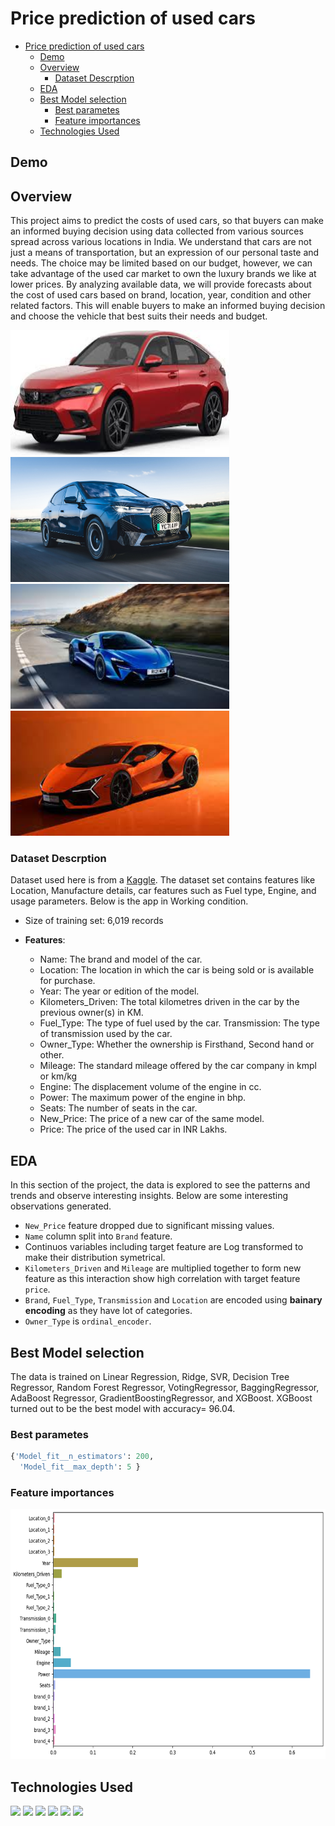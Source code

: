 # Price prediction of used cars

- [Price prediction of used cars](#price-prediction-of-used-cars)
  - [Demo](#demo)
  - [Overview](#overview)
    - [Dataset Descrption](#dataset-descrption)
  - [EDA](#EDA-selection)
  - [Best Model selection](#best-model-selection)
    - [Best parametes](#best-parametes)
    - [Feature importances](#feature-importances)
  - [Technologies Used](#technologies-used)

## Demo

## Overview
This project aims to predict the costs of used cars, so that buyers can make an informed buying decision using data collected from various sources spread across various locations in India. We understand that cars are not just a means of transportation, but an expression of our personal taste and needs. The choice may be limited based on our budget, however, we can take advantage of the used car market to own the luxury brands we like at lower prices. By analyzing available data, we will provide forecasts about the cost of used cars based on brand, location, year, condition and other related factors. This will enable buyers to make an informed buying decision and choose the vehicle that best suits their needs and budget.

<img src = "https://github.com/ahmedsaeed620/Price-prediction-of-used-cars/blob/main/images/a.jpg" width = 350 height = 200/> <img src = "https://github.com/ahmedsaeed620/Price-prediction-of-used-cars/blob/main/images/s.jpg" width = 350 height = 200/>
<img src = "https://github.com/ahmedsaeed620/Price-prediction-of-used-cars/blob/main/images/i.jpg" width = 350 height = 200/> <img src = "https://github.com/ahmedsaeed620/Price-prediction-of-used-cars/blob/main/images/d.jpg" width = 350 height = 200/>

### Dataset Descrption

Dataset used here is from a [Kaggle]('https://www.kaggle.com/datasets/avikasliwal/used-cars-price-prediction'). The dataset set contains features like Location, Manufacture details, car features such as Fuel type, Engine, and usage parameters. Below is the app in Working condition.

* Size of training set: 6,019 records
  
* **Features**: 
  - Name: The brand and model of the car. 
  - Location: The location in which the car is being sold or is available for purchase. 
  - Year: The year or edition of the model. 
  - Kilometers_Driven: The total kilometres driven in the car by the previous owner(s) in KM. 
  - Fuel_Type: The type of fuel used by the car. Transmission: The type of transmission used by the car. 
  - Owner_Type: Whether the ownership is Firsthand, Second hand or other. 
  - Mileage: The standard mileage offered by the car company in kmpl or km/kg 
  - Engine: The displacement volume of the engine in cc. 
  - Power: The maximum power of the engine in bhp. 
  - Seats: The number of seats in the car. 
  - New_Price: The price of a new car of the same model. 
  - Price: The price of the used car in INR Lakhs.
 
##  EDA
In this section of the project, the data is explored to see the patterns and trends and observe interesting insights. Below are some interesting observations generated.

- ```New_Price``` feature dropped due to significant missing values. 
- ```Name``` column split into ```Brand``` feature.
- Continuos variables including target feature are Log transformed to make their distribution symetrical.
-  ```Kilometers_Driven``` and ```Mileage``` are multiplied together to form new feature as this interaction show high correlation with target feature ```price```.
- ```Brand```, ```Fuel_Type```, ```Transmission``` and ```Location``` are encoded using **bainary encoding** as they have lot of categories.
- ```Owner_Type``` is ```ordinal_encoder```.


## Best Model selection

The data is trained on Linear Regression, Ridge, SVR, Decision Tree Regressor, Random Forest Regressor, VotingRegressor, BaggingRegressor, AdaBoost Regressor, GradientBoostingRegressor, and XGBoost. XGBoost turned out to be the best model with accuracy= 96.04.


### Best parametes

``` python
{'Model_fit__n_estimators': 200,
  'Model_fit__max_depth': 5 }
```

### Feature importances

<img src = "https://github.com/ahmedsaeed620/Price-prediction-of-used-cars/blob/main/images/ss.png" width = 850 height = 400/>

## Technologies Used

[![](https://img.shields.io/badge/Python-FFD43B?style=for-the-badge&logo=python&logoColor=darkgreen)](https://www.python.org)
[![](https://img.shields.io/badge/scikit_learn-F7931E?style=for-the-badge&logo=scikit-learn&logoColor=white)](https://scikit-learn.org/stable/)
[![](https://img.shields.io/badge/Numpy-777BB4?style=for-the-badge&logo=numpy&logoColor=white)](https://numpy.org) 
[![](https://img.shields.io/badge/Pandas-2C2D72?style=for-the-badge&logo=pandas&logoColor=white)](https://pandas.pydata.org)
[![](https://img.shields.io/badge/Plotly-239120?style=for-the-badge&logo=plotly&logoColor=white)](https://plotly.com) 
[![](https://img.shields.io/badge/conda-342B029.svg?&style=for-the-badge&logo=anaconda&logoColor=white)](https://www.anaconda.com)







